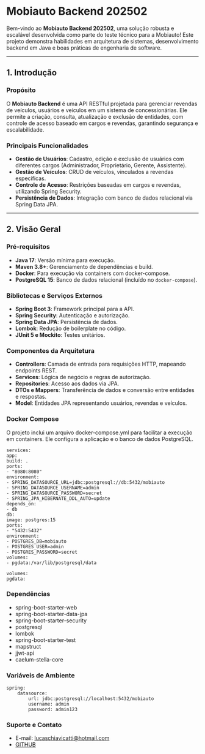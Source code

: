 # Mobiauto Backend 202502

Bem-vindo ao **Mobiauto Backend 202502**, uma solução robusta e escalável desenvolvida como parte do teste técnico para a Mobiauto! Este projeto demonstra habilidades em arquitetura de sistemas, desenvolvimento backend em Java e boas práticas de engenharia de software.

---

## 1. Introdução

### Propósito

O **Mobiauto Backend** é uma API RESTful projetada para gerenciar revendas de veículos, usuários e veículos em um sistema de concessionárias. Ele permite a criação, consulta, atualização e exclusão de entidades, com controle de acesso baseado em cargos e revendas, garantindo segurança e escalabilidade.

### Principais Funcionalidades

- **Gestão de Usuários**: Cadastro, edição e exclusão de usuários com diferentes cargos (Administrador, Proprietário, Gerente, Assistente).
- **Gestão de Veículos**: CRUD de veículos, vinculados a revendas específicas.
- **Controle de Acesso**: Restrições baseadas em cargos e revendas, utilizando Spring Security.
- **Persistência de Dados**: Integração com banco de dados relacional via Spring Data JPA.

---

## 2. Visão Geral

### Pré-requisitos

- **Java 17**: Versão mínima para execução.
- **Maven 3.8+**: Gerenciamento de dependências e build.
- **Docker**: Para execução via containers com docker-compose.
- **PostgreSQL 15**: Banco de dados relacional (incluído no `docker-compose`).

### Bibliotecas e Serviços Externos

- **Spring Boot 3**: Framework principal para a API.
- **Spring Security**: Autenticação e autorização.
- **Spring Data JPA**: Persistência de dados.
- **Lombok**: Redução de boilerplate no código.
- **JUnit 5 e Mockito**: Testes unitários.

### Componentes da Arquitetura

- **Controllers**: Camada de entrada para requisições HTTP, mapeando endpoints REST.
- **Services**: Lógica de negócio e regras de autorização.
- **Repositories**: Acesso aos dados via JPA.
- **DTOs e Mappers**: Transferência de dados e conversão entre entidades e respostas.
- **Model**: Entidades JPA representando usuários, revendas e veículos.

### Docker Compose
O projeto inclui um arquivo docker-compose.yml para facilitar a execução em containers. Ele configura a aplicação e o banco de dados PostgreSQL.

```version: '3.8'
services:
app:
build: .
ports:
- "8080:8080"
environment:
- SPRING_DATASOURCE_URL=jdbc:postgresql://db:5432/mobiauto
- SPRING_DATASOURCE_USERNAME=admin
- SPRING_DATASOURCE_PASSWORD=secret
- SPRING_JPA_HIBERNATE_DDL_AUTO=update
depends_on:
- db
db:
image: postgres:15
ports:
- "5432:5432"
environment:
- POSTGRES_DB=mobiauto
- POSTGRES_USER=admin
- POSTGRES_PASSWORD=secret
volumes:
- pgdata:/var/lib/postgresql/data

volumes:
pgdata:
```
### Dependências

* spring-boot-starter-web
* spring-boot-starter-data-jpa
* spring-boot-starter-security
* postgresql
* lombok
* spring-boot-starter-test
* mapstruct
* jjwt-api
* caelum-stella-core

### Variáveis de Ambiente

```
spring:
    datasource:
        url: jdbc:postgresql://localhost:5432/mobiauto
        username: admin
        password: admin123
```

### Suporte e Contato

* E-mail: lucaschiavicatti@hotmail.com
* [GITHUB](https://github.com/lucaschiavicatti/mobiauto-backend-202502)



